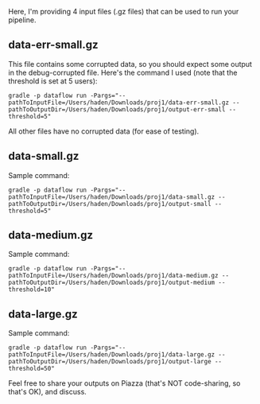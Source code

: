 Here, I'm providing 4 input files (.gz files) that can be used to run your pipeline.

## data-err-small.gz
This file contains some corrupted data, so you should expect some output in the debug-corrupted file.
Here's the command I used (note that the threshold is set at 5 users):
```
gradle -p dataflow run -Pargs="--pathToInputFile=/Users/haden/Downloads/proj1/data-err-small.gz --pathToOutputDir=/Users/haden/Downloads/proj1/output-err-small --threshold=5"
```

All other files have no corrupted data (for ease of testing).

## data-small.gz
Sample command:
```
gradle -p dataflow run -Pargs="--pathToInputFile=/Users/haden/Downloads/proj1/data-small.gz --pathToOutputDir=/Users/haden/Downloads/proj1/output-small --threshold=5"
```

## data-medium.gz
Sample command:
```
gradle -p dataflow run -Pargs="--pathToInputFile=/Users/haden/Downloads/proj1/data-medium.gz --pathToOutputDir=/Users/haden/Downloads/proj1/output-medium --threshold=10"
```

## data-large.gz
Sample command:
```
gradle -p dataflow run -Pargs="--pathToInputFile=/Users/haden/Downloads/proj1/data-large.gz --pathToOutputDir=/Users/haden/Downloads/proj1/output-large --threshold=50"
```

Feel free to share your outputs on Piazza (that's NOT code-sharing, so that's OK), and discuss.

